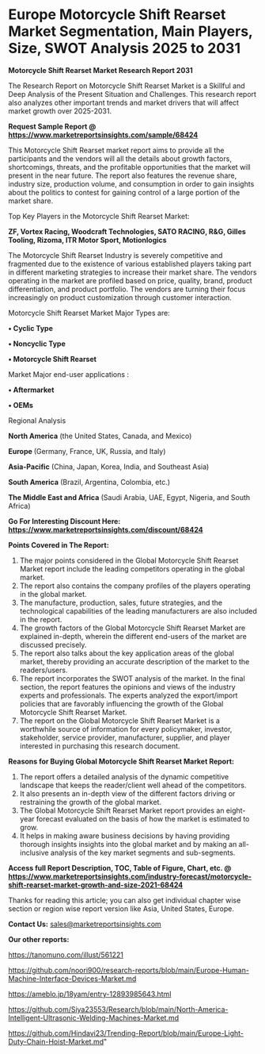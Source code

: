 # Europe Motorcycle Shift Rearset Market Segmentation, Main Players, Size, SWOT Analysis 2025 to 2031

<strong>Motorcycle Shift Rearset Market Research Report 2031</strong>

The Research Report on Motorcycle Shift Rearset Market is a Skillful and Deep Analysis of the Present Situation and Challenges. This research report also analyzes other important trends and market drivers that will affect market growth over 2025-2031.

<strong>Request Sample Report @ <a href=https://www.marketreportsinsights.com/sample/68424>https://www.marketreportsinsights.com/sample/68424</a></strong>

This Motorcycle Shift Rearset market report aims to provide all the participants and the vendors will all the details about growth factors, shortcomings, threats, and the profitable opportunities that the market will present in the near future. The report also features the revenue share, industry size, production volume, and consumption in order to gain insights about the politics to contest for gaining control of a large portion of the market share.

Top Key Players in the Motorcycle Shift Rearset Market:

<strong>ZF, Vortex Racing, Woodcraft Technologies, SATO RACING, R&G, Gilles Tooling, Rizoma, ITR Motor Sport, Motionlogics</strong>

The Motorcycle Shift Rearset Industry is severely competitive and fragmented due to the existence of various established players taking part in different marketing strategies to increase their market share. The vendors operating in the market are profiled based on price, quality, brand, product differentiation, and product portfolio. The vendors are turning their focus increasingly on product customization through customer interaction.

Motorcycle Shift Rearset Market Major Types are:

<strong>• Cyclic Type

• Noncyclic Type

• Motorcycle Shift Rearset</strong>

Market Major end-user applications :

<strong>• Aftermarket

• OEMs</strong>

Regional Analysis

</u><strong><b>North America</b></strong> (the United States, Canada, and Mexico)

<strong><b>Europe </b></strong>(Germany, France, UK, Russia, and Italy)

<strong><b>Asia-Pacific</b></strong> (China, Japan, Korea, India, and Southeast Asia)

<strong><b>South America</b></strong> (Brazil, Argentina, Colombia, etc.)

<strong><b>The Middle East and Africa</b></strong> (Saudi Arabia, UAE, Egypt, Nigeria, and South Africa)

<strong>Go For Interesting Discount Here: <a href=https://www.marketreportsinsights.com/discount/68424>https://www.marketreportsinsights.com/discount/68424</a></strong>

<strong>Points Covered in The Report:</strong>
<ol>
  <li>The major points considered in the Global Motorcycle Shift Rearset Market report include the leading competitors operating in the global market.</li>
  <li>The report also contains the company profiles of the players operating in the global market.</li>
  <li>The manufacture, production, sales, future strategies, and the technological capabilities of the leading manufacturers are also included in the report.</li>
  <li>The growth factors of the Global Motorcycle Shift Rearset Market are explained in-depth, wherein the different end-users of the market are discussed precisely.</li>
  <li>The report also talks about the key application areas of the global market, thereby providing an accurate description of the market to the readers/users.</li>
  <li>The report incorporates the SWOT analysis of the market. In the final section, the report features the opinions and views of the industry experts and professionals. The experts analyzed the export/import policies that are favorably influencing the growth of the Global Motorcycle Shift Rearset Market.</li>
  <li>The report on the Global Motorcycle Shift Rearset Market is a worthwhile source of information for every policymaker, investor, stakeholder, service provider, manufacturer, supplier, and player interested in purchasing this research document.</li>
</ol>
<strong>Reasons for Buying Global Motorcycle Shift Rearset Market Report:</strong>

<ol>
  <li>The report offers a detailed analysis of the dynamic competitive landscape that keeps the reader/client well ahead of the competitors.</li>
  <li>It also presents an in-depth view of the different factors driving or restraining the growth of the global market.</li>
  <li>The Global Motorcycle Shift Rearset Market report provides an eight-year forecast evaluated on the basis of how the market is estimated to grow.</li>
  <li>It helps in making aware business decisions by having providing thorough insights insights into the global market and by making an all-inclusive analysis of the key market segments and sub-segments.</li>
</ol>
<strong>Access full Report Description, TOC, Table of Figure, Chart, etc. @ <a href=https://www.marketreportsinsights.com/industry-forecast/motorcycle-shift-rearset-market-growth-and-size-2021-68424>https://www.marketreportsinsights.com/industry-forecast/motorcycle-shift-rearset-market-growth-and-size-2021-68424</a></strong>


Thanks for reading this article; you can also get individual chapter wise section or region wise report version like Asia, United States, Europe.

<strong>Contact Us:</strong>
sales@marketreportsinsights.com

<strong>Our other reports:</strong>

<a href=https://tanomuno.com/illust/561221>https://tanomuno.com/illust/561221</a>

<a href=https://github.com/noori900/research-reports/blob/main/Europe-Human-Machine-Interface-Devices-Market.md>https://github.com/noori900/research-reports/blob/main/Europe-Human-Machine-Interface-Devices-Market.md</a>

<a href=https://ameblo.jp/18yam/entry-12893985643.html>https://ameblo.jp/18yam/entry-12893985643.html</a>

<a href=https://github.com/Siya23553/Research/blob/main/North-America-Intelligent-Ultrasonic-Welding-Machines-Market.md>https://github.com/Siya23553/Research/blob/main/North-America-Intelligent-Ultrasonic-Welding-Machines-Market.md</a>

<a href=https://github.com/Hindavi23/Trending-Report/blob/main/Europe-Light-Duty-Chain-Hoist-Market.md>https://github.com/Hindavi23/Trending-Report/blob/main/Europe-Light-Duty-Chain-Hoist-Market.md</a>"
